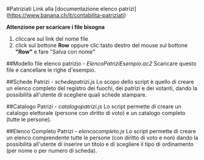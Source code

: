 #Patriziati
Link alla [documentazione elenco patrizi] (https://www.banana.ch/it/contabilita-patriziati) 

**Attenzione per scaricare i file bisogna**

1. cliccare sul link del nome file
2. click sul bottone **Row** oppure clic tasto destro del mouse sul bottone **"Row"** e fare "Salva con nome" 

##Modello file elenco patrizio - *ElencoPatriziEsempio.ac2*
Scaricare questo file e cancellare le righe d'esempio.

##Schede Patrizi - *schedepatrizi.js*
Lo scopo dello script è quello di creare un elenco completo del registro dei fuochi, dei patrizi e dei votanti, dando la possibilità all'utente di scegliere quali schede stampare.

##Catalogo Patrizi - *catalogopatrizi.js*
Lo script permette di creare un catalogo elettorale (persone con diritto di voto) e un catalogo completo (tutte le persone).

##Elenco Completo Patrizi - *elencocompleto.js*
Lo script permette di creare un elenco comprendente tutte le persone (con diritto di voto e non) dando la possibilità all'utente di inserire un titolo e di scegliere il tipo di ordinamento (per nome o per numero di scheda). 
